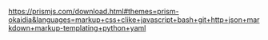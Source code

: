 https://prismjs.com/download.html#themes=prism-okaidia&languages=markup+css+clike+javascript+bash+git+http+json+markdown+markup-templating+python+yaml